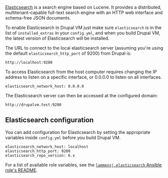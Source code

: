 [Elasticsearch](https://www.elastic.co/products/elasticsearch) is a search engine based on Lucene. It provides a distributed, multitenant-capable full-text search engine with an HTTP web interface and schema-free JSON documents.

To enable Elasticsearch in Drupal VM just make sure `elasticsearch` is in the list of `installed_extras` in your `config.yml`, and when you build Drupal VM, the latest version of Elasticsearch will be installed.

The URL to connect to the local elasticsearch server (assuming you're using the default `elasticsearch_http_port` of 9200) from Drupal is:

    http://localhost:9200

To access Elasticsearch from the host computer requires changing the IP address to listen on a specific interface, or 0.0.0.0 to listen on all interfaces.

    elasticsearch_network_host: 0.0.0.0

The Elasticsearch server can then be accessed at the configured domain:

    http://drupalvm.test:9200

## Elasticsearch configuration

You can add configuration for Elasticsearch by setting the appropriate variables inside `config.yml` before you build Drupal VM.

    elasticsearch_network_host: localhost
    elasticsearch_http_port: 9200
    elasticsearch_repo_version: 6.x

For a list of available role variables, see the [`lammensj.elasticsearch` Ansible role's README](https://github.com/lammensj/ansible-role-elasticsearch#readme).
